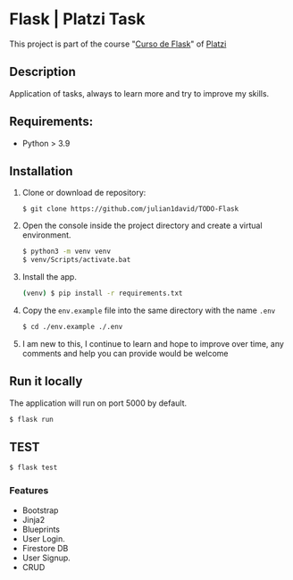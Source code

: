 # Flask | Platzi Task
 This project is part of the course "[Curso de Flask](https://platzi.com/cursos/flask/)" of [Platzi](https://platzi.com)

## Description
Application of tasks, always to learn more and try to improve my skills.
## Requirements:
- Python >  3.9

## Installation
1. Clone or download de repository:
    ```
    $ git clone https://github.com/julian1david/TODO-Flask
    ```

2. Open the console inside the project directory and create a virtual environment.
    ```bash
    $ python3 -m venv venv
    $ venv/Scripts/activate.bat
    ```

3. Install the app.
    ```bash
    (venv) $ pip install -r requirements.txt
    ```

4. Copy the `env.example` file into the same directory with the name `.env`
    ```bash
    $ cd ./env.example ./.env
    ```
6. I am new to this, I continue to learn and hope to improve over time, any comments and help you can provide would be welcome
## Run it locally
The application will run on port 5000 by default.
```bash
$ flask run
```
## TEST
```bash
$ flask test
```
### Features
- Bootstrap
- Jinja2
- Blueprints
- User Login.
- Firestore DB
- User Signup.
- CRUD
